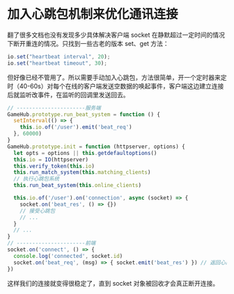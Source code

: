 # 加入心跳包机制来优化通讯连接

翻了很多文档也没有发现多少具体解决客户端 socket 在静默超过一定时间的情况下断开重连的情况。只找到一些古老的版本 set、get 方法：

```js
io.set("heartbeat interval", 20);
io.set("heartbeat timeout", 30);
```

但好像已经不管用了。所以需要手动加入心跳包，方法很简单，开一个定时器来定时（40-60s）对每个在线的客户端发送空数据的唤起事件，客户端这边建立连接后就监听改事件，在监听的回调里发送回去。

```js
// ----------------------服务端
GameHub.prototype.run_beat_system = function () {
  setInterval(() => {
    this.io.of('/user').emit('beat_req')
  }, 60000)
}
GameHub.prototype.init = function (httpserver, options) {
  let opts = options || this.getdefaultoptions()
  this.io = IO(httpserver)
  this.verify_token(this.io)
  this.run_match_system(this.matching_clients)
  // 执行心跳包系统
  this.run_beat_system(this.online_clients)

  this.io.of('/user').on('connection', async (socket) => {
    socket.on('beat_res', () => {})
    // 接受心跳包
    // ...
  }
  // ...
}
// ----------------------前端
socket.on('connect', () => {
  console.log('connected', socket.id)
  socket.on('beat_req', (msg) => { socket.emit('beat_res') }) // 返回心跳包事件
})
```

这样我们的连接就变得很稳定了，直到 socket 对象被回收才会真正断开连接。
